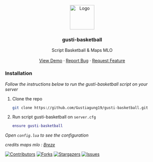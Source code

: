 <div align="center">
  <a href="https://github.com/Gustiagung19/gusti-basketball">
    <img src="https://imgur.com/z0en0hq.png" alt="Logo" width="80" height="80">
  </a>

  <h3 align="center"><strong>gusti-basketball</strong></h3>

  <p align="center">
    Script Basketball & Maps MLO
    <br />
    <br />
    <a href="https://youtu.be/f8dDzpvBSBU">View Demo</a>
    ·
    <a href="https://github.com/Gustiagung19/gusti-basketball/issues">Report Bug</a>
    ·
    <a href="https://github.com/Gustiagung19/gusti-basketball/issues">Request Feature</a>
  </p>
</div>

### Installation

_Follow the instructions below to run the gusti-basketball script on your server_

1. Clone the repo
   ```sh
   git clone https://github.com/Gustiagung19/gusti-basketball.git
   ```
2. Run script gusti-basketball on `server.cfg`
   ```lua
   ensure gusti-basketball
   ```

_Open `config.lua` to see the configuration_

_credits maps mlo : [Breze](https://youtu.be/n_Cv9FrztR4)_

[![Contributors][contributors-shield]][contributors-url]
[![Forks][forks-shield]][forks-url]
[![Stargazers][stars-shield]][stars-url]
[![Issues][issues-shield]][issues-url]

[contributors-shield]: https://img.shields.io/github/contributors/Gustiagung19/gusti-basketball.svg?style=for-the-badge
[contributors-url]: https://github.com/Gustiagung19/gusti-basketball/graphs/contributors
[forks-shield]: https://img.shields.io/github/forks/Gustiagung19/gusti-basketball.svg?style=for-the-badge
[forks-url]: https://github.com/Gustiagung19/gusti-basketball/network/members
[stars-shield]: https://img.shields.io/github/stars/Gustiagung19/gusti-basketball.svg?style=for-the-badge
[stars-url]: https://github.com/Gustiagung19/gusti-basketball/stargazers
[issues-shield]: https://img.shields.io/github/issues/Gustiagung19/gusti-basketball.svg?style=for-the-badge
[issues-url]: https://github.com/Gustiagung19/gusti-basketball/issues